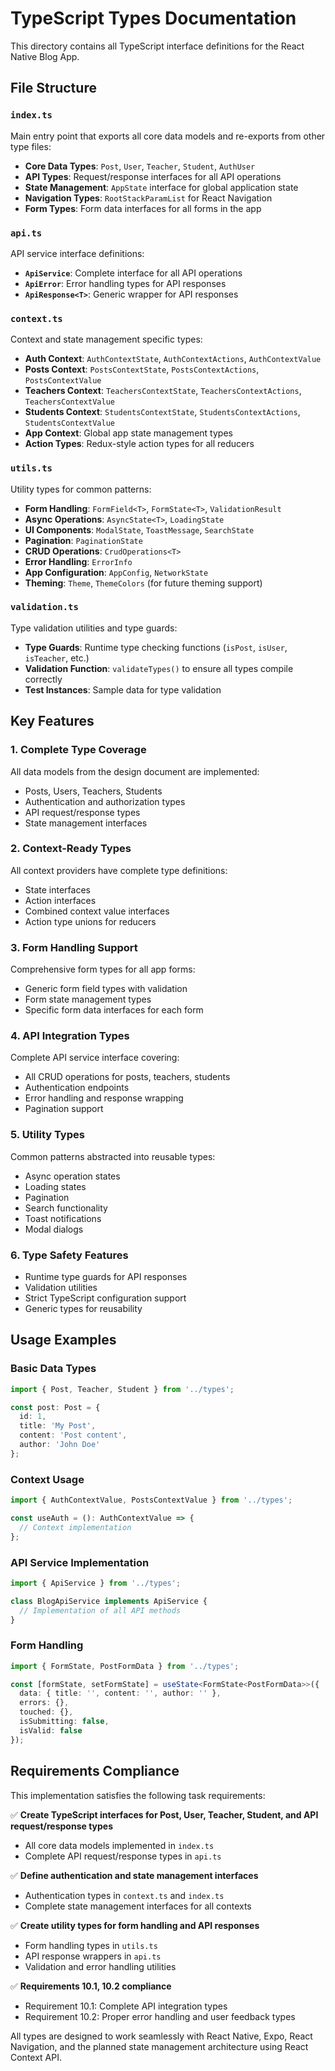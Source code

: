 # TypeScript Types Documentation

This directory contains all TypeScript interface definitions for the React Native Blog App.

## File Structure

### `index.ts`
Main entry point that exports all core data models and re-exports from other type files:
- **Core Data Types**: `Post`, `User`, `Teacher`, `Student`, `AuthUser`
- **API Types**: Request/response interfaces for all API operations
- **State Management**: `AppState` interface for global application state
- **Navigation Types**: `RootStackParamList` for React Navigation
- **Form Types**: Form data interfaces for all forms in the app

### `api.ts`
API service interface definitions:
- **`ApiService`**: Complete interface for all API operations
- **`ApiError`**: Error handling types for API responses
- **`ApiResponse<T>`**: Generic wrapper for API responses

### `context.ts`
Context and state management specific types:
- **Auth Context**: `AuthContextState`, `AuthContextActions`, `AuthContextValue`
- **Posts Context**: `PostsContextState`, `PostsContextActions`, `PostsContextValue`
- **Teachers Context**: `TeachersContextState`, `TeachersContextActions`, `TeachersContextValue`
- **Students Context**: `StudentsContextState`, `StudentsContextActions`, `StudentsContextValue`
- **App Context**: Global app state management types
- **Action Types**: Redux-style action types for all reducers

### `utils.ts`
Utility types for common patterns:
- **Form Handling**: `FormField<T>`, `FormState<T>`, `ValidationResult`
- **Async Operations**: `AsyncState<T>`, `LoadingState`
- **UI Components**: `ModalState`, `ToastMessage`, `SearchState`
- **Pagination**: `PaginationState`
- **CRUD Operations**: `CrudOperations<T>`
- **Error Handling**: `ErrorInfo`
- **App Configuration**: `AppConfig`, `NetworkState`
- **Theming**: `Theme`, `ThemeColors` (for future theming support)

### `validation.ts`
Type validation utilities and type guards:
- **Type Guards**: Runtime type checking functions (`isPost`, `isUser`, `isTeacher`, etc.)
- **Validation Function**: `validateTypes()` to ensure all types compile correctly
- **Test Instances**: Sample data for type validation

## Key Features

### 1. Complete Type Coverage
All data models from the design document are implemented:
- Posts, Users, Teachers, Students
- Authentication and authorization types
- API request/response types
- State management interfaces

### 2. Context-Ready Types
All context providers have complete type definitions:
- State interfaces
- Action interfaces  
- Combined context value interfaces
- Action type unions for reducers

### 3. Form Handling Support
Comprehensive form types for all app forms:
- Generic form field types with validation
- Form state management types
- Specific form data interfaces for each form

### 4. API Integration Types
Complete API service interface covering:
- All CRUD operations for posts, teachers, students
- Authentication endpoints
- Error handling and response wrapping
- Pagination support

### 5. Utility Types
Common patterns abstracted into reusable types:
- Async operation states
- Loading states
- Pagination
- Search functionality
- Toast notifications
- Modal dialogs

### 6. Type Safety Features
- Runtime type guards for API responses
- Validation utilities
- Strict TypeScript configuration support
- Generic types for reusability

## Usage Examples

### Basic Data Types
```typescript
import { Post, Teacher, Student } from '../types';

const post: Post = {
  id: 1,
  title: 'My Post',
  content: 'Post content',
  author: 'John Doe'
};
```

### Context Usage
```typescript
import { AuthContextValue, PostsContextValue } from '../types';

const useAuth = (): AuthContextValue => {
  // Context implementation
};
```

### API Service Implementation
```typescript
import { ApiService } from '../types';

class BlogApiService implements ApiService {
  // Implementation of all API methods
}
```

### Form Handling
```typescript
import { FormState, PostFormData } from '../types';

const [formState, setFormState] = useState<FormState<PostFormData>>({
  data: { title: '', content: '', author: '' },
  errors: {},
  touched: {},
  isSubmitting: false,
  isValid: false
});
```

## Requirements Compliance

This implementation satisfies the following task requirements:

✅ **Create TypeScript interfaces for Post, User, Teacher, Student, and API request/response types**
- All core data models implemented in `index.ts`
- Complete API request/response types in `api.ts`

✅ **Define authentication and state management interfaces**
- Authentication types in `context.ts` and `index.ts`
- Complete state management interfaces for all contexts

✅ **Create utility types for form handling and API responses**
- Form handling types in `utils.ts`
- API response wrappers in `api.ts`
- Validation and error handling utilities

✅ **Requirements 10.1, 10.2 compliance**
- Requirement 10.1: Complete API integration types
- Requirement 10.2: Proper error handling and user feedback types

All types are designed to work seamlessly with React Native, Expo, React Navigation, and the planned state management architecture using React Context API.